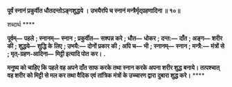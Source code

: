 **पूर्वं स्नानं प्रकुर्वीत धौतदन्तोऽङ्गशुद्धये ।** **उभयैरपि च स्नानं मन्त्रैर्मृद्ग्रहणादिना ॥ १०॥** 

शब्दार्थ **** 

**पूर्वम्—** **पहले** **; स्नानम्—** **स्नान** **; प्रकुर्वीत—** **सश्पन्न करे** **; धौत—** **धोकर** **; दन्त:—** **दाँत** **; अङ्ग—** **शरीर की** **; शुद्धये—** **शुद्धि के** **लिए** **; उभयै:—** **दोनों प्रकार की** **; अपि च—** **भी** **; स्नानम्—** **स्नान** **; मन्त्रै:—** **मंत्रों से** **; मृत्-ग्रहण-आदिना—** **मिट्टी इत्यादि पोत** **कर।** **.** 

**मनुष्य को चाहिए कि पहले वह अपने दाँत साफ करके तथा स्नान करके अपना शरीर शुद्ध** **बनाये। तत्पश्चात् वह शरीर को मिट्टी से मल कर तथा वैदिक एवं तांत्रिक मंत्रों के उच्चारण द्वारा** **दुबारा शुद्ध करे।** **** 